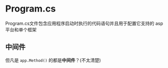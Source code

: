 # Program.cs

Program.cs文件包含应用程序启动时执行的代码语句并且用于配置它支持的 asp 平台和单个框架

## 中间件

但凡是 `app.Method()` 的都是**中间件**？(不太清楚)
